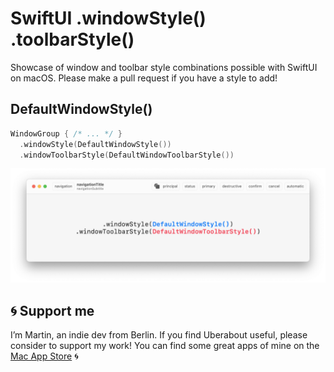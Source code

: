 # SwiftUI .windowStyle() .toolbarStyle()

Showcase of window and toolbar style combinations possible with SwiftUI on macOS. Please make a pull request if you have a style to add!

## DefaultWindowStyle()

```swift
WindowGroup { /* ... */ }
  .windowStyle(DefaultWindowStyle())
  .windowToolbarStyle(DefaultWindowToolbarStyle())
```

![](previews/1-1.png)

## 🌀 Support me
I’m Martin, an indie dev from Berlin. If you find Uberabout useful, please consider to support my work! You can find some great apps of mine on the [Mac App Store](https://apps.apple.com/developer/id955848754) 🌀

